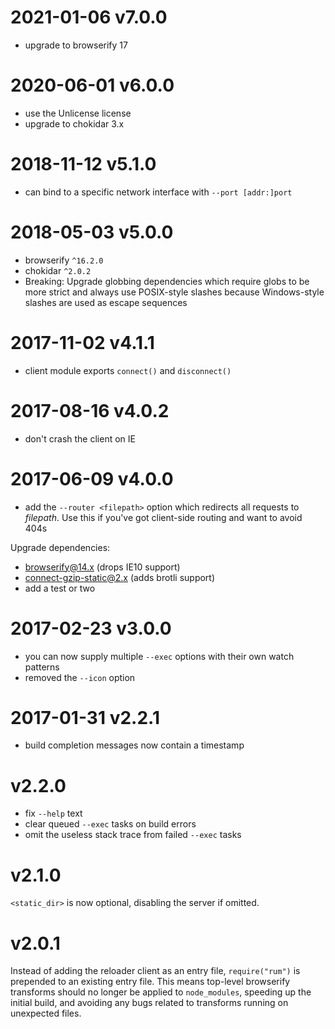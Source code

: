 # 2021-01-06 v7.0.0
- upgrade to browserify 17

# 2020-06-01 v6.0.0
- use the Unlicense license
- upgrade to chokidar 3.x

# 2018-11-12 v5.1.0
- can bind to a specific network interface with `--port [addr:]port`

# 2018-05-03 v5.0.0
- browserify `^16.2.0`
- chokidar `^2.0.2`
- Breaking: Upgrade globbing dependencies which require globs to be more strict and always use POSIX-style slashes because Windows-style slashes are used as escape sequences

# 2017-11-02 v4.1.1
- client module exports `connect()` and `disconnect()`

# 2017-08-16 v4.0.2
- don't crash the client on IE

# 2017-06-09 v4.0.0
- add the `--router <filepath>` option which redirects all requests to *filepath*. Use this if you've got client-side routing and want to avoid 404s

Upgrade dependencies:
- browserify@14.x (drops IE10 support)
- connect-gzip-static@2.x (adds brotli support)
- add a test or two

# 2017-02-23 v3.0.0
- you can now supply multiple `--exec` options with their own watch patterns
- removed the `--icon` option

# 2017-01-31 v2.2.1
- build completion messages now contain a timestamp

# v2.2.0
- fix `--help` text
- clear queued `--exec` tasks on build errors
- omit the useless stack trace from failed `--exec` tasks

# v2.1.0
`<static_dir>` is now optional, disabling the server if omitted.

# v2.0.1
Instead of adding the reloader client as an entry file, `require("rum")` is prepended to an existing entry file. This means top-level browserify transforms should no longer be applied to `node_modules`, speeding up the initial build, and avoiding any bugs related to transforms running on unexpected files.
